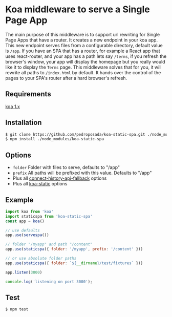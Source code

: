 # Koa middleware to serve a Single Page App

The main purpose of this middleware is to support url rewriting for Single Page Apps that have a router.
It creates a new endpoint in your koa app.
This new endpoint serves files from a configurable directory, default value is `/app`.
If you have an SPA that has a router, for example a React app that uses react-router,
and your app has a path lets say `/terms`, if you refresh the browser's window,
your app will display the homepage but you really would like it to display the `Terms` page.
This middleware solves that for you, it will rewrite all paths to `/index.html` by default.
It hands over the control of the pages to your SPA's router after a hard browser's refresh.

## Requirements
[koa 1.x](https://github.com/koajs/koa/tree/1.2.1)

## Installation

```bash
$ git clone https://github.com/pedroposada/koa-static-spa.git ./node_modules/koa-static-spa
$ npm install ./node_modules/koa-static-spa
```

## Options

 - `folder` Folder with files to serve, defaults to "/app"
 - `prefix` All paths will be prefixed with this value. Defaults to "/app"
 - Plus all [connect-history-api-fallback](https://github.com/bripkens/connect-history-api-fallback) options
 - Plus all [koa-static](https://github.com/koajs/static) options

## Example

```js
import koa from 'koa'
import staticspa from 'koa-static-spa'
const app = koa()

// use defaults
app.use(servespa())

// folder "/myapp" and path "/content"
app.use(staticspa({ folder: '/myapp', prefix: '/content' }))

// or use absolute folder paths
app.use(staticspa({ folder: `${__dirname}/test/fixtures` }))

app.listen(3000)

console.log('listening on port 3000');
```
## Test
```bash
$ npm test
```
